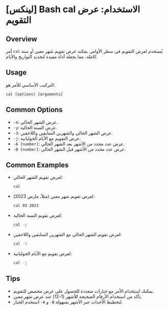 # [لينكس] Bash cal الاستخدام: عرض التقويم

## Overview
أمر `cal` يُستخدم لعرض التقويم في سطر الأوامر. يمكنه عرض تقويم شهر معين أو سنة كاملة، مما يجعله أداة مفيدة لتحديد التواريخ والأيام.

## Usage
التركيب الأساسي للأمر هو:
```
cal [options] [arguments]
```

## Common Options
- `-m`: عرض الشهر الحالي.
- `-y`: عرض السنة الحالية.
- `-3`: عرض الشهر الحالي والشهرين السابقين واللاحقين.
- `-j`: عرض التقويم مع الأيام الجوليانية.
- `-A [number]`: عرض عدد محدد من الأشهر بعد الشهر الحالي.
- `-B [number]`: عرض عدد محدد من الأشهر قبل الشهر الحالي.

## Common Examples
- لعرض تقويم الشهر الحالي:
  ```bash
  cal
  ```

- لعرض تقويم شهر معين (مثلاً، مارس 2023):
  ```bash
  cal 03 2023
  ```

- لعرض تقويم السنة الحالية:
  ```bash
  cal -y
  ```

- لعرض تقويم الشهر الحالي مع الشهرين السابقين واللاحقين:
  ```bash
  cal -3
  ```

- لعرض تقويم مع الأيام الجوليانية:
  ```bash
  cal -j
  ```

## Tips
- يمكنك استخدام الأمر مع خيارات متعددة للحصول على عرض مخصص للتقويم.
- تأكد من استخدام الأرقام الصحيحة للأشهر (1-12) عند عرض شهر معين.
- استخدم الخيار `-A` و `-B` لتخطيط الأحداث عبر الأشهر بسهولة.